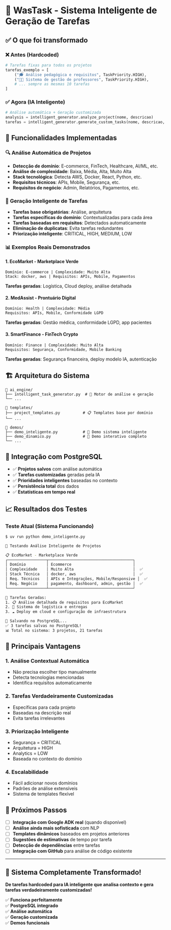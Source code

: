# 🧠 WasTask - Sistema Inteligente de Geração de Tarefas

## ✅ O que foi transformado

### ❌ **Antes (Hardcoded)**
```python
# Tarefas fixas para todos os projetos
tarefas_exemplo = [
    ("🎓 Análise pedagógica e requisitos", TaskPriority.HIGH),
    ("👨‍🏫 Sistema de gestão de professores", TaskPriority.HIGH),
    # ... sempre as mesmas 10 tarefas
]
```

### ✅ **Agora (IA Inteligente)**
```python
# Análise automática + Geração customizada
analysis = intelligent_generator.analyze_project(nome, descricao)
tarefas = intelligent_generator.generate_custom_tasks(nome, descricao, num_tasks)
```

## 🚀 Funcionalidades Implementadas

### 🔍 **Análise Automática de Projetos**
- **Detecção de domínio**: E-commerce, FinTech, Healthcare, AI/ML, etc.
- **Análise de complexidade**: Baixa, Média, Alta, Muito Alta
- **Stack tecnológica**: Detecta AWS, Docker, React, Python, etc.
- **Requisitos técnicos**: APIs, Mobile, Segurança, etc.
- **Requisitos de negócio**: Admin, Relatórios, Pagamentos, etc.

### 🤖 **Geração Inteligente de Tarefas**
- **Tarefas base obrigatórias**: Análise, arquitetura
- **Tarefas específicas do domínio**: Contextualizadas para cada área
- **Tarefas baseadas em requisitos**: Detectados automaticamente
- **Eliminação de duplicatas**: Evita tarefas redundantes
- **Priorização inteligente**: CRITICAL, HIGH, MEDIUM, LOW

### 📊 **Exemplos Reais Demonstrados**

#### 1. **EcoMarket - Marketplace Verde**
```
Domínio: E-commerce | Complexidade: Muito Alta
Stack: docker, aws | Requisitos: APIs, Mobile, Pagamentos
```
**Tarefas geradas**: Logística, Cloud deploy, análise detalhada

#### 2. **MedAssist - Prontuário Digital**  
```
Domínio: Health | Complexidade: Média
Requisitos: APIs, Mobile, Conformidade LGPD
```
**Tarefas geradas**: Gestão médica, conformidade LGPD, app pacientes

#### 3. **SmartFinance - FinTech Crypto**
```
Domínio: Finance | Complexidade: Muito Alta  
Requisitos: Segurança, Conformidade, Mobile Banking
```
**Tarefas geradas**: Segurança financeira, deploy modelo IA, autenticação

## 🏗️ Arquitetura do Sistema

```
📁 ai_engine/
├── intelligent_task_generator.py  # 🧠 Motor de análise e geração
└── ...

📁 templates/  
├── project_templates.py          # 📋 Templates base por domínio
└── ...

📁 demos/
├── demo_inteligente.py           # 🧪 Demo sistema inteligente
├── demo_dinamico.py              # 🔄 Demo interativo completo
└── ...
```

## 💾 Integração com PostgreSQL

- ✅ **Projetos salvos** com análise automática
- ✅ **Tarefas customizadas** geradas pela IA
- ✅ **Prioridades inteligentes** baseadas no contexto
- ✅ **Persistência total** dos dados
- ✅ **Estatísticas em tempo real**

## 📈 Resultados dos Testes

### **Teste Atual (Sistema Funcionando)**
```bash
$ uv run python demo_inteligente.py

🧠 Testando Análise Inteligente de Projetos

📋 EcoMarket - Marketplace Verde
┌─────────────────┬─────────────────────────────────────┐
│ Domínio         │ Ecommerce                           │
│ Complexidade    │ Muito Alta                          │  ✅
│ Stack Técnica   │ docker, aws                         │  ✅
│ Req. Técnicos   │ APIs e Integrações, Mobile/Responsive │  ✅
│ Req. Negócio    │ pagamento, dashboard, admin, gestão │  ✅
└─────────────────┴─────────────────────────────────────┘

🤖 Tarefas Geradas:
1. 📋 Análise detalhada de requisitos para EcoMarket
2. 🚚 Sistema de logística e entregas  
3. ☁️ Deploy em cloud e configuração de infraestrutura

💾 Salvando no PostgreSQL...
✅ 3 tarefas salvas no PostgreSQL!
📊 Total no sistema: 3 projetos, 21 tarefas
```

## 🎯 Principais Vantagens

### **1. Análise Contextual Automática**
- Não precisa escolher tipo manualmente
- Detecta tecnologias mencionadas
- Identifica requisitos automaticamente

### **2. Tarefas Verdadeiramente Customizadas**
- Específicas para cada projeto
- Baseadas na descrição real
- Evita tarefas irrelevantes

### **3. Priorização Inteligente**  
- Segurança = CRITICAL
- Arquitetura = HIGH
- Analytics = LOW
- Baseada no contexto do domínio

### **4. Escalabilidade**
- Fácil adicionar novos domínios
- Padrões de análise extensíveis  
- Sistema de templates flexível

## 🚀 Próximos Passos

- [ ] **Integração com Google ADK real** (quando disponível)
- [ ] **Análise ainda mais sofisticada** com NLP
- [ ] **Templates dinâmicos** baseados em projetos anteriores
- [ ] **Sugestões de estimativas** de tempo por tarefa
- [ ] **Detecção de dependências** entre tarefas
- [ ] **Integração com GitHub** para análise de código existente

---

## 🎉 **Sistema Completamente Transformado!**

**De tarefas hardcoded para IA inteligente que analisa contexto e gera tarefas verdadeiramente customizadas!**

✅ **Funciona perfeitamente**  
✅ **PostgreSQL integrado**  
✅ **Análise automática**  
✅ **Geração customizada**  
✅ **Demos funcionais**
